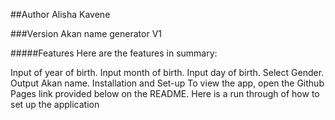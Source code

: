 ##Author
Alisha Kavene

###Version
Akan name generator V1

#####Features
Here are the features in summary:

Input of year of birth.
Input month of birth.
Input day of birth.
Select Gender.
Output Akan name.
Installation and Set-up
To view the app, open the Github Pages link provided below on the README. Here is a run through of how to set up the application
